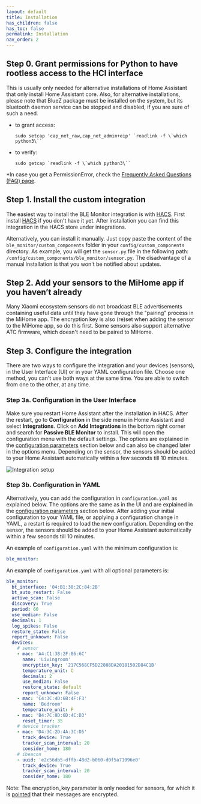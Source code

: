 ```yaml
---
layout: default
title: Installation
has_children: false
has_toc: false
permalink: Installation
nav_order: 2
---
```



## Step 0. Grant permissions for Python to have rootless access to the HCI interface

This is usually only needed for alternative installations of Home Assistant that only install Home Assistant core.
Also, for alternative installations, please note that BlueZ package must be installed on the system, but its bluetooth daemon service can be stopped and disabled, if you are sure of such a need.

- to grant access:

     ```shell
     sudo setcap 'cap_net_raw,cap_net_admin+eip' `readlink -f \`which python3\``
     ```

- to verify:

     ```shell
     sudo getcap `readlink -f \`which python3\``
     ```

*In case you get a PermissionError, check the [Frequently Asked Questions (FAQ) page](faq.md).

## Step 1. Install the custom integration

The easiest way to install the BLE Monitor integration is with [HACS](https://hacs.xyz/). First install [HACS](https://hacs.xyz/) if you don't have it yet. After installation you can find this integration in the HACS store under integrations.

Alternatively, you can install it manually. Just copy paste the content of the `ble_monitor/custom_components` folder in your `config/custom_components` directory. As example, you will get the `sensor.py` file in the following path: `/config/custom_components/ble_monitor/sensor.py`. The disadvantage of a manual installation is that you won't be notified about updates.

## Step 2. Add your sensors to the MiHome app if you haven’t already

Many Xiaomi ecosystem sensors do not broadcast BLE advertisements containing useful data until they have gone through the "pairing" process in the MiHome app. The encryption key is also (re)set when adding the sensor to the MiHome app, so do this first. Some sensors also support alternative ATC firmware, which doesn't need to be paired to MiHome.

## Step 3. Configure the integration

There are two ways to configure the integration and your devices (sensors), in the User Interface (UI) or in your YAML configuration file. Choose one method, you can't use both ways at the same time. You are able to switch from one to the other, at any time.

### Step 3a. Configuration in the User Interface

Make sure you restart Home Assistant after the installation in HACS. After the restart, go to **Configuration** in the side menu in Home Assistant and select **Integrations**. Click on **Add Integrations** in the bottom right corner and search for **Passive BLE Monitor** to install. This will open the configuration menu with the default settings. The options are explained in the [configuration parameters](configuration_params) section below and can also be changed later in the options menu. Depending on the sensor, the sensors should be added to your Home Assistant automatically within a few seconds till 10 minutes.

  ![Integration setup]({{site.baseurl}}/assets/images/configuration_screen.png)

### Step 3b. Configuration in YAML

Alternatively, you can add the configuration in `configuration.yaml` as explained below. The options are the same as in the UI and are explained in the [configuration parameters](configuration_params) section below. After adding your initial configuration to your YAML file, or applying a configuration change in YAML, a restart is required to load the new configuration. Depending on the sensor, the sensors should be added to your Home Assistant automatically within a few seconds till 10 minutes.

An example of `configuration.yaml` with the minimum configuration is:

```yaml
ble_monitor:
```

An example of `configuration.yaml` with all optional parameters is:

```yaml
ble_monitor:
  bt_interface: '04:B1:38:2C:84:2B'
  bt_auto_restart: False
  active_scan: False
  discovery: True
  period: 60
  use_median: False
  decimals: 1
  log_spikes: False
  restore_state: False
  report_unknown: False
  devices:
    # sensor
    - mac: 'A4:C1:38:2F:86:6C'
      name: 'Livingroom'
      encryption_key: '217C568CF5D22808DA20181502D84C1B'
      temperature_unit: C
      decimals: 2
      use_median: False
      restore_state: default
      report_unknown: False
    - mac: 'C4:3C:4D:6B:4F:F3'
      name: 'Bedroom'
      temperature_unit: F
    - mac: 'B4:7C:8D:6D:4C:D3'
      reset_timer: 35
    # device tracker
    - mac: 'D4:3C:2D:4A:3C:D5'
      track_device: True
      tracker_scan_interval: 20
      consider_home: 180
    # ibeacon
    - uuid: 'e2c56db5-dffb-48d2-b060-d0f5a71096e0'
      track_device: True
      tracker_scan_interval: 20
      consider_home: 180
```

Note: The encryption_key parameter is only needed for sensors, for which it is [pointed](devices) that their messages are encrypted.
